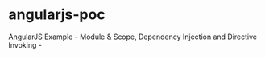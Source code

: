 angularjs-poc
=============

AngularJS Example - Module &amp; Scope, Dependency Injection and Directive Invoking - 
